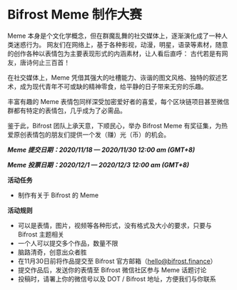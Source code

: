 # Bifrost Meme 制作大赛

Meme 本身是个文化学概念，但在群魔乱舞的社交媒体上，逐渐演化成了一种人类迷惑行为。
网友们在网络上，基于各种影视，动漫，明星，语录等素材，随意的创作各种以表情包为主要表现形式的内涵素材，让人看后直呼：
古代若是有网友，唐诗何止三百首！

在社交媒体上，Meme 凭借其强大的吐槽能力、诙谐的图文风格、独特的叙述艺术，成为现代青年不可或缺的精神零食，给平静的日子带来无穷的乐趣。
 
丰富有趣的 Meme 表情包同样深受加密爱好者的喜爱，每个区块链项目甚至微信群都有特定的表情包，几乎成为了必需品。
 
鉴于此，Bifrost 团队上承天意，下顺民心，举办 Bifrost Meme 有奖征集，为热爱原创表情包的朋友们提供一个发（赚）光（币）的机会。

***Meme 提交日期：2020/11/18 — 2020/11/30 12:00 am (GMT+8)***

***Meme 投票日期：2020/12/1 — 2020/12/3 12:00 am (GMT+8)***

**活动任务**
- 制作有关于 Bifrost 的 Meme 

**活动规则**
- 可以是表情，图片，视频等各种形式，没有格式及大小的要求，只要与 Bifrost 主题相关
- 一个人可以提交多个作品，数量不限
- 脑路清奇，创意出众者胜
- 在11月30日前将作品提交至 Bifrost 官方邮箱（hello@bifrost.finance）
- 提交作品后，发送你的表情至 Bifrost 微信社区参与 Meme 话题讨论
- 投稿时，请署上你的微信号以及 DOT / Bifrost 地址，方便我们与你联系